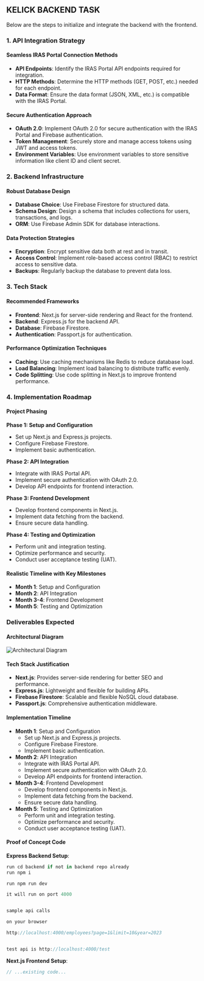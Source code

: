 ## KELICK BACKEND TASK

Below are the steps to initialize and integrate the backend with the frontend.

### 1. API Integration Strategy

#### Seamless IRAS Portal Connection Methods

- **API Endpoints**: Identify the IRAS Portal API endpoints required for integration.
- **HTTP Methods**: Determine the HTTP methods (GET, POST, etc.) needed for each endpoint.
- **Data Format**: Ensure the data format (JSON, XML, etc.) is compatible with the IRAS Portal.

#### Secure Authentication Approach

- **OAuth 2.0**: Implement OAuth 2.0 for secure authentication with the IRAS Portal and Firebase authentication.
- **Token Management**: Securely store and manage access tokens using JWT and access tokens.
- **Environment Variables**: Use environment variables to store sensitive information like client ID and client secret.

### 2. Backend Infrastructure

#### Robust Database Design

- **Database Choice**: Use Firebase Firestore for structured data.
- **Schema Design**: Design a schema that includes collections for users, transactions, and logs.
- **ORM**: Use Firebase Admin SDK for database interactions.

#### Data Protection Strategies

- **Encryption**: Encrypt sensitive data both at rest and in transit.
- **Access Control**: Implement role-based access control (RBAC) to restrict access to sensitive data.
- **Backups**: Regularly backup the database to prevent data loss.

### 3. Tech Stack

#### Recommended Frameworks

- **Frontend**: Next.js for server-side rendering and React for the frontend.
- **Backend**: Express.js for the backend API.
- **Database**: Firebase Firestore.
- **Authentication**: Passport.js for authentication.

#### Performance Optimization Techniques

- **Caching**: Use caching mechanisms like Redis to reduce database load.
- **Load Balancing**: Implement load balancing to distribute traffic evenly.
- **Code Splitting**: Use code splitting in Next.js to improve frontend performance.

### 4. Implementation Roadmap

#### Project Phasing

**Phase 1: Setup and Configuration**

- Set up Next.js and Express.js projects.
- Configure Firebase Firestore.
- Implement basic authentication.

**Phase 2: API Integration**

- Integrate with IRAS Portal API.
- Implement secure authentication with OAuth 2.0.
- Develop API endpoints for frontend interaction.

**Phase 3: Frontend Development**

- Develop frontend components in Next.js.
- Implement data fetching from the backend.
- Ensure secure data handling.

**Phase 4: Testing and Optimization**

- Perform unit and integration testing.
- Optimize performance and security.
- Conduct user acceptance testing (UAT).

#### Realistic Timeline with Key Milestones

- **Month 1**: Setup and Configuration
- **Month 2**: API Integration
- **Month 3-4**: Frontend Development
- **Month 5**: Testing and Optimization

### Deliverables Expected

#### Architectural Diagram

![Architectural Diagram](https://drive.google.com/file/d/1D3zy0GrJnu_fcWS-2fhjFakjeylwUGP5/view?usp=sharing)

#### Tech Stack Justification

- **Next.js**: Provides server-side rendering for better SEO and performance.
- **Express.js**: Lightweight and flexible for building APIs.
- **Firebase Firestore**: Scalable and flexible NoSQL cloud database.
- **Passport.js**: Comprehensive authentication middleware.

#### Implementation Timeline

- **Month 1**: Setup and Configuration
  - Set up Next.js and Express.js projects.
  - Configure Firebase Firestore.
  - Implement basic authentication.
- **Month 2**: API Integration
  - Integrate with IRAS Portal API.
  - Implement secure authentication with OAuth 2.0.
  - Develop API endpoints for frontend interaction.
- **Month 3-4**: Frontend Development
  - Develop frontend components in Next.js.
  - Implement data fetching from the backend.
  - Ensure secure data handling.
- **Month 5**: Testing and Optimization
  - Perform unit and integration testing.
  - Optimize performance and security.
  - Conduct user acceptance testing (UAT).

#### Proof of Concept Code

**Express Backend Setup**:

```typescript
run cd backend if not in backend repo already
run npm i

run npm run dev

it will run on port 4000


sample api calls

on your browser

http://localhost:4000/employees?page=1&limit=10&year=2023


test api is http://localhost:4000/test

```

**Next.js Frontend Setup**:

```javascript
// ...existing code...
```
